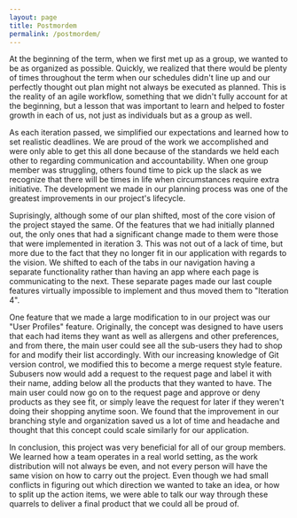 ```yaml
---
layout: page
title: Postmordem
permalink: /postmordem/
---
```


At the beginning of the term, when we first met up as a group, we wanted to be as organized as possible. Quickly, we realized that there would be plenty of times throughout the term when our schedules didn't line up and our perfectly thought out plan might not always be executed as planned. This is the reality of an agile workflow, something that we didn't fully account for at the beginning, but a lesson that was important to learn and helped to foster growth in each of us, not just as individuals but as a group as well.

As each iteration passed, we simplified our expectations and learned how to set realistic deadlines. We are proud of the work we accomplished and were only able to get this all done because of the standards we held each other to regarding communication and accountability. When one group member was struggling, others found time to pick up the slack as we recognize that there will be times in life when circumstances require extra initiative. The development we made in our planning process was one of the greatest improvements in our project's lifecycle.

Suprisingly, although some of our plan shifted, most of the core vision of the project stayed the same. Of the features that we had initially planned out, the only ones that had a significant change made to them were those that were implemented in iteration 3. This was not out of a lack of time, but more due to the fact that they no longer fit in our application with regards to the vision. We shifted to each of the tabs in our navigation having a separate functionality rather than having an app where each page is communicating to the next. These separate pages made our last couple features virtually impossible to implement and thus moved them to "Iteration 4".

One feature that we made a large modification to in our project was our "User Profiles" feature. Originally, the concept was designed to have users that each had items they want as well as allergens and other preferences, and from there, the main user could see all the sub-users they had to shop for and modify their list accordingly. With our increasing knowledge of Git version control, we modified this to become a merge request style feature. Subusers now would add a request to the request page and label it with their name, adding below all the products that they wanted to have. The main user could now go on to the request page and approve or deny products as they see fit, or simply leave the request for later if they weren't doing their shopping anytime soon. We found that the improvement in our branching style and organization saved us a lot of time and headache and thought that this concept could scale similarly for our application.

In conclusion, this project was very beneficial for all of our group members. We learned how a team operates in a real world setting, as the work distribution will not always be even, and not every person will have the same vision on how to carry out the project. Even though we had small conflicts in figuring out which direction we wanted to take an idea, or how to split up the action items, we were able to talk our way through these quarrels to deliver a final product that we could all be proud of.